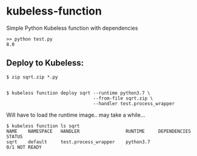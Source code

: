 # kubeless-function
Simple Python Kubeless function with dependencies


```
>> python test.py
8.0
```

## Deploy to Kubeless:

```
$ zip sqrt.zip *.py


$ kubeless function deploy sqrt --runtime python3.7 \
                                --from-file sqrt.zip \
                                --handler test.process_wrapper

```

Will have to load the runtime image.. may take a while...

```
$ kubeless function ls sqrt
NAME	NAMESPACE	HANDLER             	RUNTIME  	DEPENDENCIES	STATUS       
sqrt	default  	test.process_wrapper	python3.7	            	0/1 NOT READY

```

